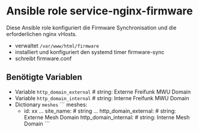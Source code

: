 # Ansible role service-nginx-firmware

Diese Ansible role konfiguriert die Firmware Synchronisation und die erforderlichen nginx vHosts.

- verwaltet `/var/www/html/firmware`
- installiert und konfiguriert den systemd timer firmware-sync
- schreibt firmware.conf

## Benötigte Variablen

- Variable `http_domain_external` # string: Externe Freifunk MWU Domain
- Variable `http_domain_internal` # string: Interne Freifunk MWU Domain
- Dictionary `meshes`
´´´
meshes:
  - id: xx
...
    site_name: # string
...
    http_domain_external: # string: Externe Mesh Domain
    http_domain_internal: # string: Interne Mesh Domain
´´´
